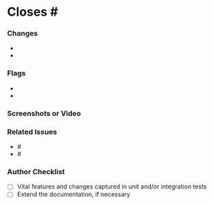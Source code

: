 <!--- Provide a formatted commit message describing this PR in the Title above -->
# Closes #<CORRESPONDING GITHUB ISSUE NUMBER>
<!--- Provide an overall summary of the pull request -->

### Changes
<!--- More detailed and granular description of changes -->
<!--- These should likely be gathered from commit message summaries -->
- <ONE>
- <TWO>

### Flags
<!--- Provide context or concerns a reviewer should be aware of -->
- <ONE>
- <TWO>

### Screenshots or Video
<!--- Provide an easily accessible demonstration of the changes, if applicable -->

### Related Issues
- #<GITHUB ISSUE NUMBER>
- #<GITHUB PULL REQUEST NUMBER>

### Author Checklist
- [ ] Vital features and changes captured in unit and/or integration tests
- [ ] Extend the documentation, if necessary

